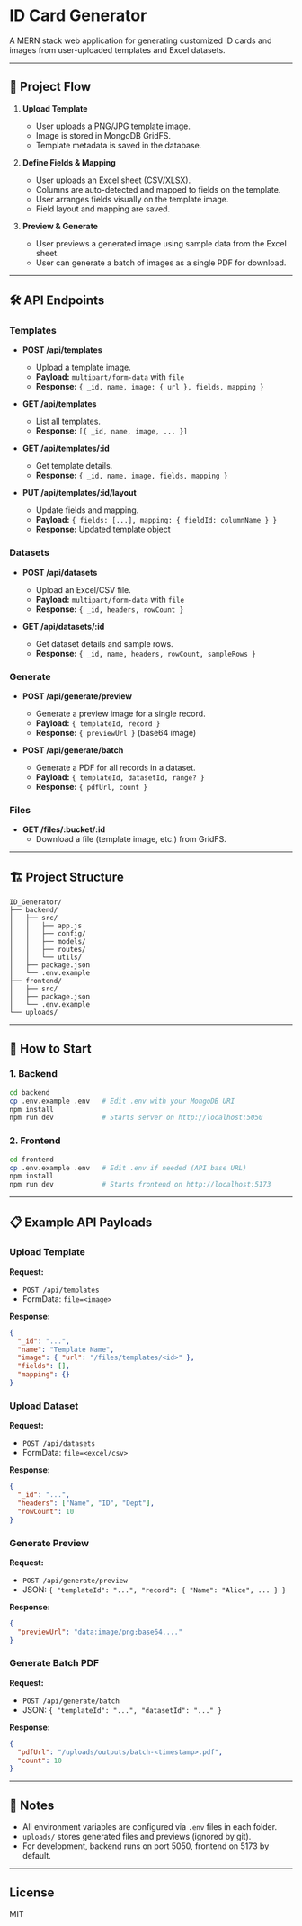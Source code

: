 # ID Card Generator

A MERN stack web application for generating customized ID cards and images from user-uploaded templates and Excel datasets.

---

## 🚀 Project Flow

1. **Upload Template**
   - User uploads a PNG/JPG template image.
   - Image is stored in MongoDB GridFS.
   - Template metadata is saved in the database.

2. **Define Fields & Mapping**
   - User uploads an Excel sheet (CSV/XLSX).
   - Columns are auto-detected and mapped to fields on the template.
   - User arranges fields visually on the template image.
   - Field layout and mapping are saved.

3. **Preview & Generate**
   - User previews a generated image using sample data from the Excel sheet.
   - User can generate a batch of images as a single PDF for download.

---

## 🛠️ API Endpoints

### Templates

- **POST /api/templates**
  - Upload a template image.
  - **Payload:** `multipart/form-data` with `file`
  - **Response:** `{ _id, name, image: { url }, fields, mapping }`

- **GET /api/templates**
  - List all templates.
  - **Response:** `[{ _id, name, image, ... }]`

- **GET /api/templates/:id**
  - Get template details.
  - **Response:** `{ _id, name, image, fields, mapping }`

- **PUT /api/templates/:id/layout**
  - Update fields and mapping.
  - **Payload:** `{ fields: [...], mapping: { fieldId: columnName } }`
  - **Response:** Updated template object

### Datasets

- **POST /api/datasets**
  - Upload an Excel/CSV file.
  - **Payload:** `multipart/form-data` with `file`
  - **Response:** `{ _id, headers, rowCount }`

- **GET /api/datasets/:id**
  - Get dataset details and sample rows.
  - **Response:** `{ _id, name, headers, rowCount, sampleRows }`

### Generate

- **POST /api/generate/preview**
  - Generate a preview image for a single record.
  - **Payload:** `{ templateId, record }`
  - **Response:** `{ previewUrl }` (base64 image)

- **POST /api/generate/batch**
  - Generate a PDF for all records in a dataset.
  - **Payload:** `{ templateId, datasetId, range? }`
  - **Response:** `{ pdfUrl, count }`

### Files

- **GET /files/:bucket/:id**
  - Download a file (template image, etc.) from GridFS.

---

## 🏗️ Project Structure

```
ID_Generator/
├── backend/
│   ├── src/
│   │   ├── app.js
│   │   ├── config/
│   │   ├── models/
│   │   ├── routes/
│   │   └── utils/
│   ├── package.json
│   └── .env.example
├── frontend/
│   ├── src/
│   ├── package.json
│   └── .env.example
└── uploads/
```

---

## 🏁 How to Start

### 1. Backend

```bash
cd backend
cp .env.example .env   # Edit .env with your MongoDB URI
npm install
npm run dev            # Starts server on http://localhost:5050
```

### 2. Frontend

```bash
cd frontend
cp .env.example .env   # Edit .env if needed (API base URL)
npm install
npm run dev            # Starts frontend on http://localhost:5173
```

---

## 📋 Example API Payloads

### Upload Template

**Request:**
- `POST /api/templates`
- FormData: `file=<image>`

**Response:**
```json
{
  "_id": "...",
  "name": "Template Name",
  "image": { "url": "/files/templates/<id>" },
  "fields": [],
  "mapping": {}
}
```

### Upload Dataset

**Request:**
- `POST /api/datasets`
- FormData: `file=<excel/csv>`

**Response:**
```json
{
  "_id": "...",
  "headers": ["Name", "ID", "Dept"],
  "rowCount": 10
}
```

### Generate Preview

**Request:**
- `POST /api/generate/preview`
- JSON: `{ "templateId": "...", "record": { "Name": "Alice", ... } }`

**Response:**
```json
{
  "previewUrl": "data:image/png;base64,..."
}
```

### Generate Batch PDF

**Request:**
- `POST /api/generate/batch`
- JSON: `{ "templateId": "...", "datasetId": "..." }`

**Response:**
```json
{
  "pdfUrl": "/uploads/outputs/batch-<timestamp>.pdf",
  "count": 10
}
```

---

## 📖 Notes
- All environment variables are configured via `.env` files in each folder.
- `uploads/` stores generated files and previews (ignored by git).
- For development, backend runs on port 5050, frontend on 5173 by default.

---

## License
MIT
